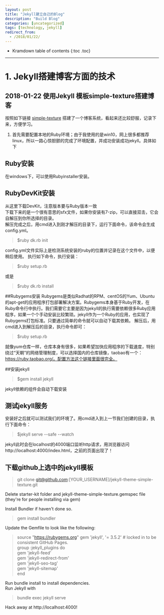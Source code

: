 ```yaml
---
layout: post
title: "Jekyll建立自己的Blog"
description: "Build Blog"
categories: [uncategorized]
tags: [technology, jekyll]
redirect_from:
  - /2018/01/22/
---
```

* Kramdown table of contents
{:toc .toc}
---

# 1. Jekyll搭建博客方面的技术
## 2018-01-22  使用Jekyll 模板simple-texture搭建博客
按照如下链接 [simple-texture]([https://github.com/yizeng/jekyll-theme-simple-texture](https://github.com/yizeng/jekyll-theme-simple-texture) "Title") 搭建了一个博客系统，看起来还比较舒服，记录下来，方便学习。  
1. 首先需要配置本地的Ruby环境；由于我使用的是win10，网上很多都推荐linux，所以一路心惊胆颤的完成了环境配置，并成功安装成功jekyll。具体如下
## Ruby安装
在windows下，可以使用Rubyinstaller安装。
## RubyDevKit安装  
从这里下载DevKit，注意版本要与Ruby版本一致  
下载下来的是一个很有意思的sfx文件，如果你安装有7-zip，可以直接双击，它会自解压到你所选择的目录。  
解压完成之后，用cmd进入到刚才解压的目录下，运行下面命令，该命令会生成config.yml。  

>$ruby dk.rb init  

config.yml文件实际上是检测系统安装的ruby的位置并记录在这个文件中，以便稍后使用。
执行如下命令，执行安装：  

> $ruby setup.rb  

或是

> $ruby dk.rb install

##Rubygems安装
Rubygems是类似Radhat的RPM、centOS的Yum、Ubuntu的apt-get的应用程序打包部署解决方案。Rubygems本身基于Ruby开发，在Ruby命令行中执行。我们需要它主要是因为jekyll的执行需要依赖很多Ruby应用程序，如果一个个手动安装比较繁琐。jekyll作为一个Ruby的应用，也实现了Rubygems打包标准。只要通过简单的命令就可以自动下载其依赖。
解压后，用cmd进入到解压后的目录，执行命令即可：

>$ruby setup.rb  

就像yum仓库一样，仓库本身有很多，如果希望加快应用程序的下载速度，特别绕过“天朝”的网络管理制度，可以选择国内的仓库镜像，taobao有一个：https://ruby.taobao.org/。配置方法这个链接里面很完全。

##安装jekyll

>$gem install jekyll

jekyll依赖的组件会自动下载安装

## 测试jekyll服务
安装好之后就可以测试我们的环境了。用cmd进入到上一节我们创建的目录，执行下面命令：

>$jekyll serve --safe --watch

jekyll此时会在localhost的4000端口监听http请求，用浏览器访问http://localhost:4000/index.html，之前的页面出现了！


## 下载github上选中的jekyll模板

>git clone git@github.com:[YOUR_USERNAME]/jekyll-theme-simple-texture.git

Delete starter-kit folder and jekyll-theme-simple-texture.gemspec file (they're for people installing via gem)

Install Bundler if haven't done so.

> gem install bundler

Update the Gemfile to look like the following:

> source "https://rubygems.org"
gem 'jekyll', '= 3.5.2' # locked in to be consistent GitHub Pages.  
group :jekyll_plugins do  
  gem 'jekyll-feed'  
  gem 'jekyll-redirect-from'  
  gem 'jekyll-seo-tag'  
  gem 'jekyll-sitemap'  
end  

Run bundle install to install dependencies.  
Run Jekyll with  

> bundle exec jekyll serve  

Hack away at http://localhost:4000!  

